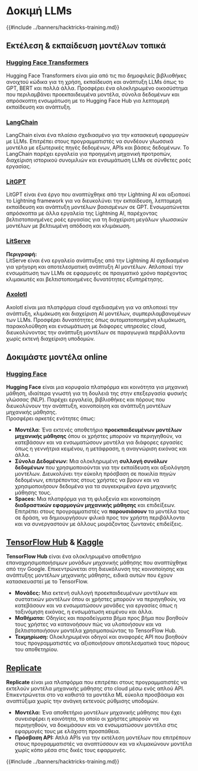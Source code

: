 # Δοκιμή LLMs

{{#include ../banners/hacktricks-training.md}}

## Εκτέλεση & εκπαίδευση μοντέλων τοπικά

### [**Hugging Face Transformers**](https://github.com/huggingface/transformers)

Hugging Face Transformers είναι μία από τις πιο δημοφιλείς βιβλιοθήκες ανοιχτού κώδικα για τη χρήση, εκπαίδευση και ανάπτυξη LLMs όπως το GPT, BERT και πολλά άλλα. Προσφέρει ένα ολοκληρωμένο οικοσύστημα που περιλαμβάνει προεκπαιδευμένα μοντέλα, σύνολα δεδομένων και απρόσκοπτη ενσωμάτωση με το Hugging Face Hub για λεπτομερή εκπαίδευση και ανάπτυξη.

### [**LangChain**](https://github.com/langchain-ai/langchain)

LangChain είναι ένα πλαίσιο σχεδιασμένο για την κατασκευή εφαρμογών με LLMs. Επιτρέπει στους προγραμματιστές να συνδέουν γλωσσικά μοντέλα με εξωτερικές πηγές δεδομένων, APIs και βάσεις δεδομένων. Το LangChain παρέχει εργαλεία για προηγμένη μηχανική προτροπών, διαχείριση ιστορικού συνομιλιών και ενσωμάτωση LLMs σε σύνθετες ροές εργασίας.

### [**LitGPT**](https://github.com/Lightning-AI/litgpt)

LitGPT είναι ένα έργο που αναπτύχθηκε από την Lightning AI και αξιοποιεί το Lightning framework για να διευκολύνει την εκπαίδευση, λεπτομερή εκπαίδευση και ανάπτυξη μοντέλων βασισμένων σε GPT. Ενσωματώνεται απρόσκοπτα με άλλα εργαλεία της Lightning AI, παρέχοντας βελτιστοποιημένες ροές εργασίας για τη διαχείριση μεγάλων γλωσσικών μοντέλων με βελτιωμένη απόδοση και κλιμάκωση.

### [**LitServe**](https://github.com/Lightning-AI/LitServe)

**Περιγραφή:**\
LitServe είναι ένα εργαλείο ανάπτυξης από την Lightning AI σχεδιασμένο για γρήγορη και αποτελεσματική ανάπτυξη AI μοντέλων. Απλοποιεί την ενσωμάτωση των LLMs σε εφαρμογές σε πραγματικό χρόνο παρέχοντας κλιμακωτές και βελτιστοποιημένες δυνατότητες εξυπηρέτησης.

### [**Axolotl**](https://github.com/axolotl-ai-cloud/axolotl)

Axolotl είναι μια πλατφόρμα cloud σχεδιασμένη για να απλοποιεί την ανάπτυξη, κλιμάκωση και διαχείριση AI μοντέλων, συμπεριλαμβανομένων των LLMs. Προσφέρει δυνατότητες όπως αυτοματοποιημένη κλιμάκωση, παρακολούθηση και ενσωμάτωση με διάφορες υπηρεσίες cloud, διευκολύνοντας την ανάπτυξη μοντέλων σε παραγωγικά περιβάλλοντα χωρίς εκτενή διαχείριση υποδομών.

## Δοκιμάστε μοντέλα online

### [**Hugging Face**](https://huggingface.co/)

**Hugging Face** είναι μια κορυφαία πλατφόρμα και κοινότητα για μηχανική μάθηση, ιδιαίτερα γνωστή για τη δουλειά της στην επεξεργασία φυσικής γλώσσας (NLP). Παρέχει εργαλεία, βιβλιοθήκες και πόρους που διευκολύνουν την ανάπτυξη, κοινοποίηση και ανάπτυξη μοντέλων μηχανικής μάθησης.\
Προσφέρει αρκετές ενότητες όπως:

* **Μοντέλα**: Ένα εκτενές αποθετήριο **προεκπαιδευμένων μοντέλων μηχανικής μάθησης** όπου οι χρήστες μπορούν να περιηγηθούν, να κατεβάσουν και να ενσωματώσουν μοντέλα για διάφορες εργασίες όπως η γεννήτρια κειμένου, η μετάφραση, η αναγνώριση εικόνας και άλλα.
* **Σύνολα Δεδομένων:** Μια ολοκληρωμένη **συλλογή συνόλων δεδομένων** που χρησιμοποιούνται για την εκπαίδευση και αξιολόγηση μοντέλων. Διευκολύνει την εύκολη πρόσβαση σε ποικιλία πηγών δεδομένων, επιτρέποντας στους χρήστες να βρουν και να χρησιμοποιήσουν δεδομένα για τα συγκεκριμένα έργα μηχανικής μάθησης τους.
* **Spaces:** Μια πλατφόρμα για τη φιλοξενία και κοινοποίηση **διαδραστικών εφαρμογών μηχανικής μάθησης** και επιδείξεων. Επιτρέπει στους προγραμματιστές να **παρουσιάσουν** τα μοντέλα τους σε δράση, να δημιουργήσουν φιλικά προς τον χρήστη περιβάλλοντα και να συνεργαστούν με άλλους μοιράζοντας ζωντανές επιδείξεις.

## [**TensorFlow Hub**](https://www.tensorflow.org/hub) **&** [**Kaggle**](https://www.kaggle.com/)

**TensorFlow Hub** είναι ένα ολοκληρωμένο αποθετήριο επαναχρησιμοποιήσιμων μονάδων μηχανικής μάθησης που αναπτύχθηκε από την Google. Επικεντρώνεται στη διευκόλυνση της κοινοποίησης και ανάπτυξης μοντέλων μηχανικής μάθησης, ειδικά αυτών που έχουν κατασκευαστεί με το TensorFlow.

* **Μονάδες:** Μια εκτενή συλλογή προεκπαιδευμένων μοντέλων και συστατικών μοντέλων όπου οι χρήστες μπορούν να περιηγηθούν, να κατεβάσουν και να ενσωματώσουν μονάδες για εργασίες όπως η ταξινόμηση εικόνας, η ενσωμάτωση κειμένου και άλλα.
* **Μαθήματα:** Οδηγίες και παραδείγματα βήμα προς βήμα που βοηθούν τους χρήστες να κατανοήσουν πώς να υλοποιήσουν και να βελτιστοποιήσουν μοντέλα χρησιμοποιώντας το TensorFlow Hub.
* **Τεκμηρίωση:** Ολοκληρωμένοι οδηγοί και αναφορές API που βοηθούν τους προγραμματιστές να αξιοποιήσουν αποτελεσματικά τους πόρους του αποθετηρίου.

## [**Replicate**](https://replicate.com/home)

**Replicate** είναι μια πλατφόρμα που επιτρέπει στους προγραμματιστές να εκτελούν μοντέλα μηχανικής μάθησης στο cloud μέσω ενός απλού API. Επικεντρώνεται στο να καθιστά τα μοντέλα ML εύκολα προσβάσιμα και αναπτύξιμα χωρίς την ανάγκη εκτενούς ρύθμισης υποδομών.

* **Μοντέλα:** Ένα αποθετήριο μοντέλων μηχανικής μάθησης που έχει συνεισφέρει η κοινότητα, το οποίο οι χρήστες μπορούν να περιηγηθούν, να δοκιμάσουν και να ενσωματώσουν μοντέλα στις εφαρμογές τους με ελάχιστη προσπάθεια.
* **Πρόσβαση API:** Απλά APIs για την εκτέλεση μοντέλων που επιτρέπουν στους προγραμματιστές να αναπτύσσουν και να κλιμακώνουν μοντέλα χωρίς κόπο μέσα στις δικές τους εφαρμογές.

{{#include ../banners/hacktricks-training.md}}
